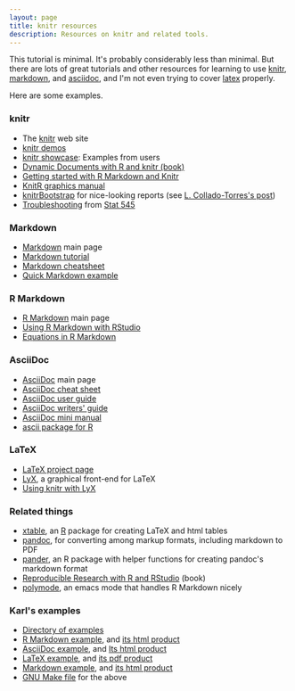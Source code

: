 ```yaml
---
layout: page
title: knitr resources
description: Resources on knitr and related tools.
---
```


This tutorial is minimal.  It's probably considerably less than
minimal.  But there are lots of great tutorials and other resources
for learning to use [knitr](http://yihui.name/knitr/), [markdown](http://daringfireball.net/projects/markdown/),
and [asciidoc](http://www.methods.co.nz/asciidoc/), and I'm not even trying to cover [latex](http://www.latex-project.org)
properly.

Here are some examples.

### knitr

- The [knitr](http://yihui.name/knitr/) web site
- [knitr demos](http://yihui.name/knitr/demos)
- [knitr showcase](http://yihui.name/knitr/demo/showcase/): Examples
  from users
- [Dynamic Documents with R and knitr (book)](http://www.amazon.com/exec/obidos/ASIN/1482203537/7210-20)
- [Getting started with R Markdown and Knitr](http://jeromyanglim.blogspot.com/2012/05/getting-started-with-r-markdown-knitr.html)
- [KnitR graphics manual](http://yihui.name/knitr/demo/graphics/)
- [knitrBootstrap](http://jimhester.github.io/knitrBootstrap/) for nice-looking reports (see
  [L. Collado-Torres's post](http://lcolladotor.github.io/2013/12/10/knitrBootstrap/#.UuntzXddXVQ))
- [Troubleshooting](http://stat545-ubc.github.io/block007_first-use-rmarkdown.html#troubleshooting)
  from [Stat 545](http://stat545-ubc.github.io)

### Markdown

- [Markdown](http://daringfireball.net/projects/markdown/) main page
- [Markdown tutorial](http://www.markdowntutorial.com/)
- [Markdown cheatsheet](https://github.com/adam-p/markdown-here/wiki/Markdown-Cheatsheet)
- [Quick Markdown example](http://www.unexpected-vortices.com/sw/gouda/quick-markdown-example.html)

### R Markdown

- [R Markdown](http://www.rstudio.com/ide/docs/r_markdown) main page
- [Using R Markdown with RStudio](http://www.rstudio.com/ide/docs/authoring/using_markdown)
- [Equations in R Markdown](http://www.rstudio.com/ide/docs/authoring/using_markdown_equations)

### AsciiDoc

- [AsciiDoc](http://www.methods.co.nz/asciidoc/) main page
- [AsciiDoc cheat sheet](http://powerman.name/doc/asciidoc)
- [AsciiDoc user guide](http://www.methods.co.nz/asciidoc/userguide.html)
- [AsciiDoc writers' guide](http://asciidoctor.org/docs/asciidoc-writers-guide/)
- [AsciiDoc mini manual](http://www.csc.kth.se/~akozlov/asciidoc-mini.html)
- [ascii package for R](http://eusebe.github.io/ascii/)

### LaTeX

- [LaTeX project page](http://www.latex-project.org)
- [LyX](http://www.lyx.org/), a graphical front-end for LaTeX
- [Using knitr with LyX](http://yihui.name/knitr/demo/lyx/)

### Related things

- [xtable](http://cran.r-project.org/web/packages/xtable/index.html),
  an [R](http://www.r-project.org) package for creating LaTeX and html tables
- [pandoc](http://pandoc.org), for converting
  among markup formats, including markdown to PDF
- [pander](http://rapporter.github.io/pander/), an R package with
  helper functions for creating pandoc's markdown format
- [Reproducible Research with R and RStudio](http://www.amazon.com/exec/obidos/ASIN/1466572841/7210-20)
  (book)
- [polymode](https://github.com/vitoshka/polymode), an emacs mode that
  handles R Markdown nicely

### Karl's examples

- [Directory of examples](https://github.com/kbroman/knitr_knutshell/tree/gh-pages/assets)
- [R Markdown example](../assets/knitr_example.Rmd), and
  [its html product](../assets/knitr_example.html)
- [AsciiDoc example](../assets/knitr_example.Rasciidoc), and
  [Its html product](../assets/knitr_example_asciidoc.html)
- [LaTeX example](../assets/knitr_example.Rnw), and
  [its pdf product](../assets/knitr_example.pdf)
- [Markdown example](../assets/markdown_example.md),
  and [its html product](../assets/markdown_example.html)
- [GNU Make file](../assets/Makefile) for the above
